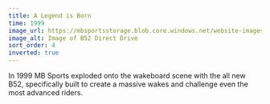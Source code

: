 ```yaml
---
title: A Legend is Born
time: 1999
image_url: https://mbsportsstorage.blob.core.windows.net/website-images/history/history5.jpg
image_alt: Image of B52 Direct Drive
sort_order: 4
inverted: true
---
```


In 1999 MB Sports exploded onto the wakeboard scene with the all new B52, specifically built to create a massive wakes and challenge even the most advanced riders.
